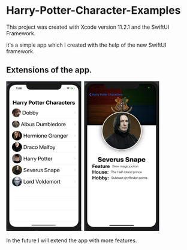 # Harry-Potter-Character-Examples

This project was created with Xcode version 11.2.1 and the SwiftUI Framework.

it's a simple app which I created with the help of the new SwiftUI framework.

## Extensions of the app.  

<img src="https://github.com/gianmarcog/Harry-Potter-Character/blob/master/readMe-Image/rowImage.png" alt="alt text" width="200" height="400">.         <img src="https://github.com/gianmarcog/Harry-Potter-Character/blob/master/readMe-Image/wizardImage.png" alt="alt text" width="200" height="400">


In the future I will extend the app with more features.

